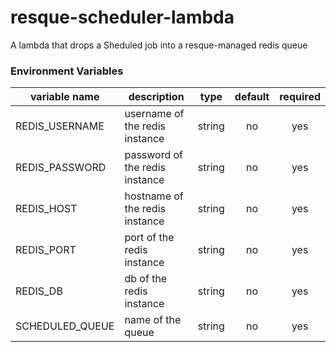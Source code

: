 # resque-scheduler-lambda
A lambda that drops a Sheduled job into a resque-managed redis queue

### Environment Variables
| variable name   | description                    |  type  | default | required |
| --------------- | ------------------------------ | :----: | :-----: | :------: |
| REDIS_USERNAME  | username of the redis instance | string |   no    |   yes    |
| REDIS_PASSWORD  | password of the redis instance | string |   no    |   yes    |
| REDIS_HOST      | hostname of the redis instance | string |   no    |   yes    |
| REDIS_PORT      | port of the redis instance     | string |   no    |   yes    |
| REDIS_DB        | db of the redis instance       | string |   no    |   yes    |
| SCHEDULED_QUEUE | name of the queue              | string |   no    |   yes    |